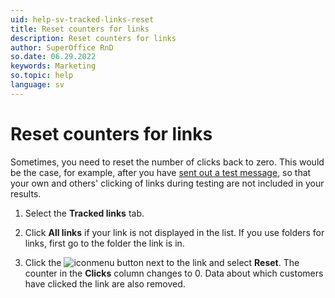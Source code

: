 ```yaml
---
uid: help-sv-tracked-links-reset
title: Reset counters for links
description: Reset counters for links
author: SuperOffice RnD
so.date: 06.29.2022
keywords: Marketing
so.topic: help
language: sv
---
```


# Reset counters for links

Sometimes, you need to reset the number of clicks back to zero. This would be the case, for example, after you have [sent out a test message][6], so that your own and others' clicking of links during testing are not included in your results.

1. Select the **Tracked links** tab.

2. Click **All links** if your link is not displayed in the list. If you use folders for links, first go to the folder the link is in.

3. Click the ![icon][img1]menu button next to the link and select **Reset**. The counter in the **Clicks** column changes to 0. Data about which customers have clicked the link are also removed.

<!-- Referenced links -->
[6]: ../../mailing/learn/create/send-test-email.md

<!-- Referenced images -->
[img1]: ../../../../media/icons/btn-menu.png

